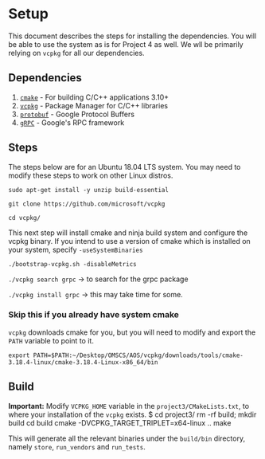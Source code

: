 # Setup 

This document describes the steps for installing the dependencies.
You will be able to use the system as is for Project 4 as well.
We wll be primarily relying on `vcpkg` for all our dependencies.

## Dependencies
1. [`cmake`](https://cmake.org/download)                                                - For building C/C++ applications 3.10+
2. [`vcpkg`](https://github.com/microsoft/vcpkg)                                        - Package Manager for C/C++ libraries
3. [`protobuf`](https://github.com/protocolbuffers/protobuf/blob/master/src/README.md)  - Google Protocol Buffers
4. [`gRPC`](https://github.com/grpc/grpc/blob/master/src/cpp/README.md)                 - Google's RPC framework

## Steps
The steps below are for an Ubuntu 18.04 LTS system. 
You may need to modify these steps to work on other Linux distros.

`sudo apt-get install -y unzip build-essential`

`git clone https://github.com/microsoft/vcpkg`

`cd vcpkg/`

This next step will install cmake and ninja build system and configure the vcpkg binary. If you intend to use a version of cmake which is installed on your system, specify `-useSystemBinaries`

`./bootstrap-vcpkg.sh -disableMetrics` 

`./vcpkg search grpc` -> to search for the grpc package

`./vcpkg install grpc` -> this may take time for some.

### Skip this if you already have system cmake
`vcpkg` downloads cmake for you, but you will need to modify and export the `PATH` variable to point to it.

`export PATH=$PATH:~/Desktop/OMSCS/AOS/vcpkg/downloads/tools/cmake-3.18.4-linux/cmake-3.18.4-Linux-x86_64/bin`

## Build
**Important:** Modify `VCPKG_HOME` variable in the `project3/CMakeLists.txt`, to where your installation of the `vcpkg` exists.
    $ cd project3/
     rm -rf build; mkdir build
     cd build
     cmake -DVCPKG_TARGET_TRIPLET=x64-linux ..
     make

This will generate all the relevant binaries under the `build/bin` directory, namely `store`, `run_vendors` and `run_tests`.

